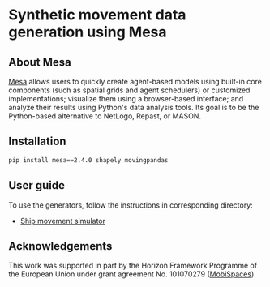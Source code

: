 # Synthetic movement data generation using Mesa

## About Mesa

[Mesa](https://github.com/projectmesa/mesa) allows users to quickly create agent-based models using built-in
core components (such as spatial grids and agent schedulers) or
customized implementations; visualize them using a browser-based
interface; and analyze their results using Python's data analysis
tools. Its goal is to be the Python-based alternative to NetLogo,
Repast, or MASON.

## Installation

``` bash
pip install mesa==2.4.0 shapely movingpandas
```

## User guide

To use the generators, follow the instructions in corresponding directory: 

- [Ship movement simulator](https://github.com/movingpandas/synth-data-generator/tree/main/mesa/examples/basic/ships_hybrid_algorithm)

## Acknowledgements

This work was supported in part by the Horizon Framework Programme of the European Union under grant agreement No. 101070279 ([MobiSpaces](https://mobispaces.eu)). 